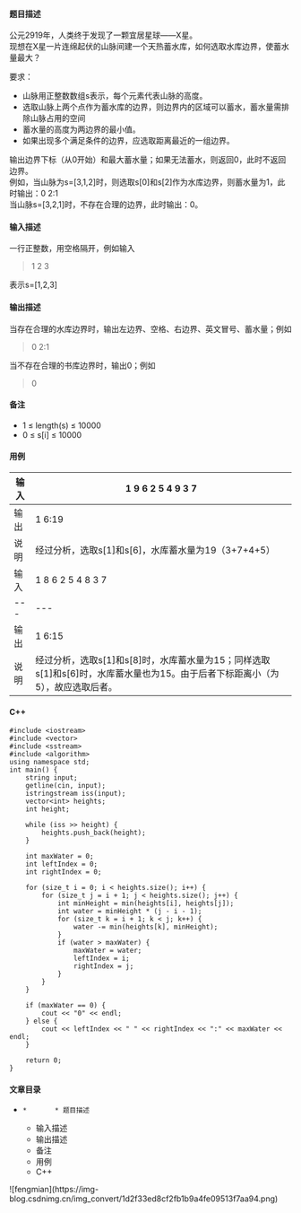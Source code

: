 #### 题目描述

公元2919年，人类终于发现了一颗宜居星球——X星。  
现想在X星一片连绵起伏的山脉间建一个天热蓄水库，如何选取水库边界，使蓄水量最大？

要求：

  * 山脉用正整数数组s表示，每个元素代表山脉的高度。
  * 选取山脉上两个点作为蓄水库的边界，则边界内的区域可以蓄水，蓄水量需排除山脉占用的空间
  * 蓄水量的高度为两边界的最小值。
  * 如果出现多个满足条件的边界，应选取距离最近的一组边界。

输出边界下标（从0开始）和最大蓄水量；如果无法蓄水，则返回0，此时不返回边界。  
例如，当山脉为s=[3,1,2]时，则选取s[0]和s[2]作为水库边界，则蓄水量为1，此时输出：0 2:1  
当山脉s=[3,2,1]时，不存在合理的边界，此时输出：0。

#### 输入描述

一行正整数，用空格隔开，例如输入

> 1 2 3

表示s=[1,2,3]

#### 输出描述

当存在合理的水库边界时，输出左边界、空格、右边界、英文冒号、蓄水量；例如

> 0 2:1

当不存在合理的书库边界时，输出0；例如

> 0

#### 备注

  * 1 ≤ length(s) ≤ 10000
  * 0 ≤ s[i] ≤ 10000

#### 用例

输入| 1 9 6 2 5 4 9 3 7  
---|---  
输出| 1 6:19  
说明| 经过分析，选取s[1]和s[6]，水库蓄水量为19（3+7+4+5）  
输入| 1 8 6 2 5 4 8 3 7  
---|---  
输出| 1 6:15  
说明| 经过分析，选取s[1]和s[8]时，水库蓄水量为15；同样选取s[1]和s[6]时，水库蓄水量也为15。由于后者下标距离小（为5），故应选取后者。  
  
#### C++

    
    
    #include <iostream>
    #include <vector>
    #include <sstream>
    #include <algorithm>
    using namespace std;
    int main() {
        string input;
        getline(cin, input);
        istringstream iss(input);
        vector<int> heights;
        int height;
    
        while (iss >> height) {
            heights.push_back(height);
        }
    
        int maxWater = 0;
        int leftIndex = 0;
        int rightIndex = 0;
    
        for (size_t i = 0; i < heights.size(); i++) {
            for (size_t j = i + 1; j < heights.size(); j++) {
                int minHeight = min(heights[i], heights[j]);
                int water = minHeight * (j - i - 1);
                for (size_t k = i + 1; k < j; k++) {
                    water -= min(heights[k], minHeight);
                }
                if (water > maxWater) {
                    maxWater = water;
                    leftIndex = i;
                    rightIndex = j;
                }
            }
        }
    
        if (maxWater == 0) {
            cout << "0" << endl;
        } else {
            cout << leftIndex << " " << rightIndex << ":" << maxWater << endl;
        }
    
        return 0;
    }
    
    

#### 文章目录

  *     *       * 题目描述
      * 输入描述
      * 输出描述
      * 备注
      * 用例
      * C++

![fengmian](https://img-
blog.csdnimg.cn/img_convert/1d2f33ed8cf2fb1b9a4fe09513f7aa94.png)

